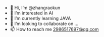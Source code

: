 - 👋 Hi, I’m @zhangraokun
- 👀 I’m interested in AI
- 🌱 I’m currently learning JAVA
- 💞️ I’m looking to collaborate on ...
- 📫 How to reach me 2986517697@qq.com

<!---
zhangraokun/zhangraokun is a ✨ special ✨ repository because its `README.md` (this file) appears on your GitHub profile.
You can click the Preview link to take a look at your changes.
--->
